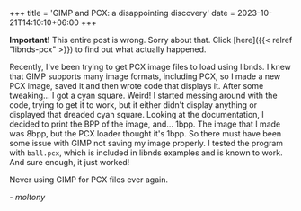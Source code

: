 +++
title = 'GIMP and PCX: a disappointing discovery'
date = 2023-10-21T14:10:10+06:00
+++

**Important!** This entire post is wrong. Sorry about that. Click [here]({{< relref "libnds-pcx" >}}) to find out what actually happened.

Recently, I've been trying to get PCX image files to load using libnds. I knew that GIMP supports many image formats, including PCX, so I made a new PCX image, saved it and then wrote code that displays it. After some tweaking... I got a cyan square. Weird! I started messing around with the code, trying to get it to work, but it either didn't display anything or displayed that dreaded cyan square. Looking at the documentation, I decided to print the BPP of the image, and... 1bpp. The image that I made was 8bpp, but the PCX loader thought it's 1bpp. So there must have been some issue with GIMP not saving my image properly. I tested the program with `ball.pcx`, which is included in libnds examples and is known to work. And sure enough, it just worked!

Never using GIMP for PCX files ever again.

*- moltony*